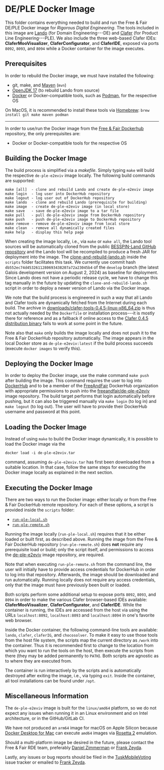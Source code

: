 # DE/PLE Docker Image

This folder contains everything needed to build and run the Free & Fair DE/PLE Docker image for *Rigorous Digital Engineering*.  The tools included in this image are [Lando](https://github.com/GaloisInc/BESSPIN-Lando) (for Domain Engineering---DE) and [Clafer](https://www.clafer.org/p/software.html) (for Product Line Engineering---PLE).  We also include the three web-based Clafer IDEs: **ClaferMooVisualizer**, **ClaferConfigurator**, and **ClaferIDE**, exposed via ports `8092`, `8093`, and `8094` while a Docker container for the image executes.

## Prerequisites

In order to rebuild the Docker image, we must have installed the following:
- git, make, and [Maven](https://maven.apache.org/) (`mvn`)
- [OpenJDK 17](https://jdk.java.net/archive/) (to rebuild Lando from source)
- [Docker](https://docker.com/) or Docker-compatible tools, such as [Podman](https://podman.io/), for the respective OS

On MacOS, it is recommended to install these tools via [Homebrew](https://brew.sh/): `brew install git make maven podman`

---

In order to use/run the Docker image from the [Free & Fair Dockerhub](https://hub.docker.com/repository/docker/freeandfair/de-ple-e2eviv) repository, the only prerequisites are:
- Docker or Docker-compatible tools for the respective OS

## Building the Docker Image

The build process is simplified via a *makefile*.  Simply typing `make` will build the respective `de-ple-e2eviv` image locally.  The following build commands are supported:

```
make [all]  - clone and rebuild Lando and create de-ple-e2eviv image
make login  - log user into DockerHub repository
make logout - log user out of DockerHub repository
make lando  - clone and rebuild Lando (prerequisite for building)
make image  - create de-ple-e2eviv image (in local store)
make save   - save de-ple-e2eviv image to a tar file
make pull   - pull de-ple-e2eviv image from DockerHub repository
make push   - push de-ple-e2eviv image to DockerHub repository
make remove - remove de-ple-e2eviv image from local store
make clean  - remove all dynamically created files
make help   - display this help page
```

When creating the image locally, i.e., via `make` or `make all`, the Lando tool sources will be automatically cloned from the public [BESSPIN-Land GitHub repository](https://github.com/GaloisInc/BESSPIN-Lando) and the Lando tool will be recompiled to produce a fresh JAR for deployment into the image.  The [clone-and-rebuild-lando.sh](./scripts/clone-and-rebuild-lando.sh) inside the `scripts` folder facilitates this task.  We currently use commit hash `db552ec74d4532611280693438207a72a23045b4` of the `develop` branch (the latest Galois development version on August 2, 2024) as baseline for deployment.  Since Lando does not have a periodic release cycle, we have to change this tag manually in the future by updating the `clone-and-rebuild-lando.sh` script in order to deploy a newer version of Lando via the Docker image.

We note that the build process is engineered in such a way that all Lando and Clafer tools are dynamically fetched from the Internet during each build.  The archive in [downloads/clafer-tools-0.4.5-linux-x86_64.zip](downloads/clafer-tools-0.4.5-linux-x86_64.zip) is thus not actually needed by the `Dockerfile` or installation process---it is mostly there for reference and as a fallback if online access to the [Clafer 0.4.5 distribution binary](https://gsd.uwaterloo.ca/clafer-tools-binary-distributions) fails to work at some point in the future.

Note also that `make` only builds the image locally and does not push it to the Free & Fair DockerHub repository automatically.  The image appears in the local Docker store as `de-ple-e2eviv:latest` if the build process succeeds (execute `docker images` to verify this).

## Deploying the Docker Image

In order to deploy the Docker image, use the make command `make push` after building the image.  This command requires the user to log into [DockerHub](https://hub.docker.com/) and to be a member of the [FreeAndFair](https://hub.docker.com/repository/docker/freeandfair) DockerHub organization with appropriate permissions to push into the [freeandfair/de-ple-e2eviv](https://hub.docker.com/repository/docker/freeandfair/de-ple-e2eviv) image repository.  The build target performs that login automatically before pushing, but it can also be triggered manually via `make login` (to log in) and `make logout` (to log out).  The user will have to provide their DockerHub username and password at this point.

## Loading the Docker Image

Instead of using `make` to build the Docker image dynamically, it is possible to load the Docker image via the

```
docker load -i de-ple-e2eviv.tar
```

command, assuming `de-ple-e2eviv.tar` has first been downloaded from a suitable location.  In that case, follow the same steps for executing the Docker image locally as explained in the next section.

## Executing the Docker Image

There are two ways to run the Docker image: either locally or from the Free & Fair DockerHub remote repository.  For each of these options, a script is provided inside the `scripts` folder:
- [`run-ple-local.sh`](./scripts/run-ple-local.sh)
- [`run-ple-remote.sh`](./scripts/run-ple-remote.sh)

Running the image locally (`run-ple-local.sh`) requires that it be either loaded or built first, as described above.  Running the image from the Free & Fair DockerHub repository (`run-ple-remote.sh`) does **not** require any prerequisite load or build; only the script itself, and permissions to access the [de-ple-e2eviv](https://hub.docker.com/repository/docker/freeandfair/de-ple-e2eviv) image repository, are required.

Note that when executing `run-ple-remote.sh` from the command line, the user will initially have to provide access credentials for DockerHub in order to log into that repository.  Afterwards, the image should be downloaded and run automatically.  Running locally does not require any access credentials, only that the image must have previously been built or loaded.

Both scripts perform some additional setup to expose ports `8092`, `8093`, and `8094` in order to make the various Clafer browser-based IDEs available: **ClaferMooVisualizer**, **ClaferConfigurator**, and **ClaferIDE**.  While the container is running, the IDEs are accessed from the host via using the URLs `localhost:8092`, `localhost:8093` and `localhost:8094` in one's favorite web browser.

Inside the Docker container, the following command-line tools are available: `lando`, `clafer`, `claferIG`, and `chocosolver`.  To make it easy to use those tools from the host file system, the scripts map the current directory as `/work` into the container.  Thus it is recommended first to change to the location from which you want to run the tools on the host, then execute the scripts from there (they may be added permanently to `PATH`).  Both scripts are agnostic as to where they are executed from.

The container is run interactively by the scripts and is automatically destroyed after exiting the image, i.e., via typing `exit`.  Inside the container, all tool installations can be found under `/opt`.

## Miscellaneous Information

The `de-ple-e2eviv` image is built for the `linux/amd64` platform, so we do not expect any issues when running it in an Linux environment and on Intel architecture, or in the GitHub/GitLab CI.

We have not produced an `arm64` image for macOS on Apple Silicon because [Docker Desktop for Mac](https://docs.docker.com/desktop/install/mac-install/) can execute `amd64` images via [Rosetta 2](https://developer.apple.com/documentation/apple-silicon/about-the-rosetta-translation-environment) emulation.

Should a multi-platform image be desired in the future, please contact the Free & Fair RDE team, preferably [Daniel Zimmerman](mailto:dmz@freeandfair.us?subject=RE%3A%20Help%20with%20DE%2FPLE%20docker%20image) or [Frank Zeyda](mailto:frank.zeyda@freeandfair.us?subject=RE%3A%20Help%20with%20DE%2FPLE%20docker%20image).

Lastly, any issues or bug reports should be filed in the [TuskMobileVoting](https://github.com/FreeAndFair/TuskMobileVoting) issue tracker or emailed to [Frank Zeyda](mailto:frank.zeyda@freeandfair.us?subject=RE%3A%20I%20found%20a%20bug%20in%20the%20DE%2FPLE%20docker%20image).
